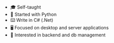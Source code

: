 - 🎓 Self-taught
- 🐍 Started with Python
- ⌨️ Write in C# (.Net)
- 🖥️ Focused on desktop and server applications
- 🤔 Interested in backend and db management 

<!---
TwwcTech/TwwcTech is a ✨ special ✨ repository because its `README.md` (this file) appears on your GitHub profile.
You can click the Preview link to take a look at your changes.
--->
